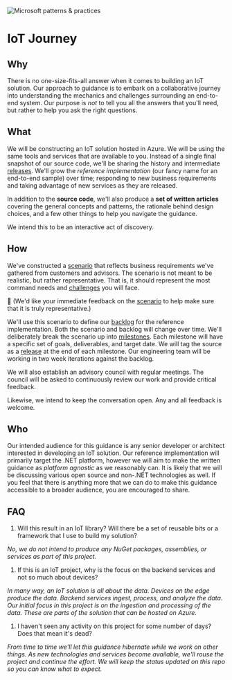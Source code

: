 ![Microsoft patterns & practices](http://pnp.azurewebsites.net/images/pnp-logo.png)
# IoT Journey

## Why

There is no one-size-fits-all answer when it comes to building an IoT solution.
Our approach to guidance is to embark on a collaborative journey into
understanding the mechanics and challenges surrounding an end-to-end system.
Our purpose is _not_ to tell you all the answers that you'll need, but rather
to help you ask the right questions.

## What

We will be constructing an IoT solution hosted in Azure. We will be using the
same tools and services that are available to you. Instead of a single final
snapshot of our source code, we'll be sharing the history and intermediate
[releases][]. We'll grow the _reference implementation_ (our fancy name for an
end-to-end sample) over time; responding to new business requirements and
taking advantage of new services as they are released.

In addition to the **source code**, we'll also produce a **set of written
articles** covering the general concepts and patterns, the rationale behind
design choices, and a few other things to help you navigate the guidance.

We intend this to be an interactive act of discovery.

## How

We've constructed a [scenario][] that reflects business requirements we've
gathered from customers and advisors. The scenario is not meant to be
realistic, but rather representative. That is, it should represent the most
command needs and [challenges][] you will face.

:memo: (We'd like your immediate feedback on the [scenario][] to help make sure
that it is truly representative.)

We'll use this scenario to define our [backlog][] for the reference
implementation. Both the scenario and backlog will change over time. We'll
deliberately break the scenario up into [milestones][]. Each milestone will have
a specific set of goals, deliverables, and target date. We will tag the source
as a [release][releases] at the end of each milestone. Our engineering team will
be working in two week iterations against the backlog.

We will also establish an advisory council with regular meetings. The council
will be asked to continuously review our work and provide critical feedback.

Likewise, we intend to keep the conversation open. Any and all feedback is
welcome.

## Who

Our intended audience for this guidance is any senior developer or architect
interested in developing an IoT solution. Our reference implementation will
primarily target the .NET platform, however we will aim to make the written
guidance as _platform agnostic_ as we reasonably can. It is likely that we will
be discussing various open source and non-.NET technologies as well.
If you feel that there is anything more that we can do to make this guidance
accessible to a broader audience, you are encouraged to share.

## FAQ

1. Will this result in an IoT library? Will there be a set of reusable bits or
a framework that I use to build my solution?

  _No, we do not intend to produce any NuGet packages, assemblies, or services
  as part of this project._

1. If this is an IoT project, why is the focus on the backend services and not
so much about devices?

  _In many way, an IoT solution is all about the data. Devices on the edge
produce the data. Backend services ingest, process, and analyze the data. Our
initial focus in this project is on the ingestion and processing of the data.
These are parts of the solution that can be hosted on Azure._

1. I haven't seen any activity on this project for some number of days? Does
that mean it's dead?

  _From time to time we'll let this guidance hibernate while we work on other
things. As new technologies and services become available, we'll rouse the
project and continue the effort. We will keep the status updated on this repo so
you can know what to expect._

[scenario]: docs/customer-scenario.md
[challenges]: docs/Challenges.md
[backlog]: https://github.com/mspnp/iot-journey/issues
[milestones]: https://github.com/mspnp/iot-journey/milestones
[releases]: https://help.github.com/articles/about-releases/
